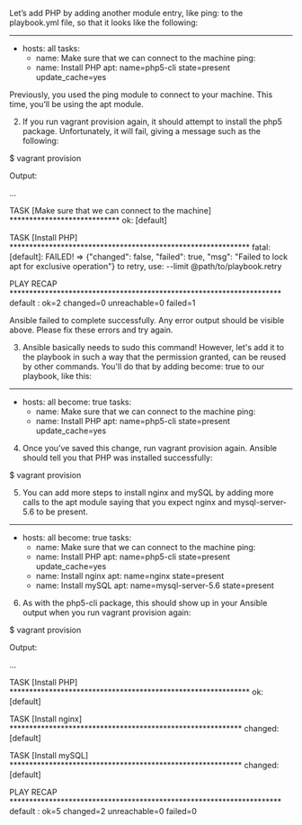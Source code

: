 Let’s add PHP by adding another module entry, like ping: to the playbook.yml file, so that it looks like the following:

---
- hosts: all
  tasks:
    - name: Make sure that we can connect to the machine
      ping:
    - name: Install PHP
      apt: name=php5-cli state=present update_cache=yes

Previously, you used the ping module to connect to your machine. This time, you’ll be using the apt module.

2. If you run vagrant provision again, it should attempt to install the php5 package. Unfortunately, it will fail, giving a message such as the following:

$ vagrant provision

Output:

...

TASK [Make sure that we can connect to the machine] ****************************
ok: [default]

TASK [Install PHP] *************************************************************
fatal: [default]: FAILED! => {"changed": false, "failed": true, "msg": "Failed to lock apt for exclusive operation"}
	to retry, use: --limit @path/to/playbook.retry

PLAY RECAP *********************************************************************
default                    : ok=2    changed=0    unreachable=0    failed=1   

Ansible failed to complete successfully. Any error output should be
visible above. Please fix these errors and try again.

3. Ansible basically needs to sudo this command! However, let's add it to the playbook in such a way that the permission granted, can be reused by other commands. You'll do that by adding become: true to our playbook, like this:

---
- hosts: all
  become: true
  tasks:
    - name: Make sure that we can connect to the machine
      ping:
    - name: Install PHP
      apt: name=php5-cli state=present update_cache=yes

4. Once you’ve saved this change, run vagrant provision again. Ansible should tell you that PHP was installed successfully:

$ vagrant provision

5. You can add more steps to install nginx and mySQL by adding more calls to the apt module saying that you expect nginx and mysql-server-5.6 to be present.

---
- hosts: all
  become: true
  tasks:
    - name: Make sure that we can connect to the machine
      ping:
    - name: Install PHP
      apt: name=php5-cli state=present update_cache=yes
    - name: Install nginx
      apt: name=nginx state=present
    - name: Install mySQL
      apt: name=mysql-server-5.6 state=present

6. As with the php5-cli package, this should show up in your Ansible output when you run vagrant provision again:

$ vagrant provision

Output:

...

TASK [Install PHP] *************************************************************
ok: [default]

TASK [Install nginx] ***********************************************************
changed: [default]

TASK [Install mySQL] ***********************************************************
changed: [default]

PLAY RECAP *********************************************************************
default        : ok=5    changed=2    unreachable=0    failed=0